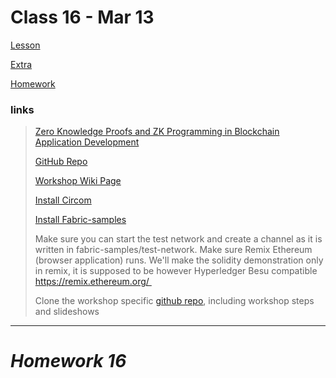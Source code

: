 # Class 16 - Mar 13

[Lesson](./Lesson16.pdf)

[Extra](./Lesson16Extra.pdf)

[Homework](./Homework16.pdf)

### links

> [Zero Knowledge Proofs and ZK Programming in Blockchain Application Development](https://www.youtube.com/watch?v=W9iZMLObtUk)
> 
> [GitHub Repo](https://github.com/Daniel-Szego/Zeroknowledgeworkshop)
>
> [Workshop Wiki Page](https://wiki.hyperledger.org/pages/viewpage.action?pageId=120521152)
>
> [Install Circom](https://docs.circom.io/getting-started/installation/#installing-circom)
>
> [Install Fabric-samples](https://github.com/hyperledger/fabric-samples)
>
> Make sure you can start the test network and create a channel as it is written in fabric-samples/test-network.
> Make sure Remix Ethereum (browser application) runs. We'll make the solidity demonstration only in remix, it is supposed to be however Hyperledger Besu compatible https://remix.ethereum.org/ 
>
> Clone the workshop specific [github repo](https://github.com/Daniel-Szego/Zeroknowledgeworkshop), including workshop steps and slideshows

---

# **_Homework 16_**
